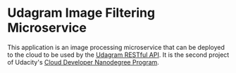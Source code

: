 # Udagram Image Filtering Microservice

This application is an image processing microservice that can be deployed to the cloud to be used by the [Udagram RESTful API](https://github.com/udacity/cloud-developer/tree/master/course-02/exercises/udacity-c2-restapi). It is the second project of Udacity's [Cloud Developer Nanodegree Program](https://www.udacity.com/course/cloud-developer-nanodegree--nd9990).